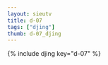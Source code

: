 ```yaml
--- 
layout: sieutv
title: d-07
tags: ["djing"]
thumb: d-07_djing
---
```

{% include djing key="d-07" %} 
